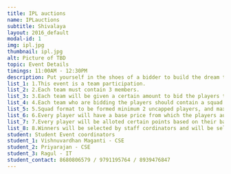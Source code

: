 ```yaml
---
title: IPL auctions
name: IPLauctions
subtitle: Shivalaya
layout: 2016_default
modal-id: 1
img: ipl.jpg
thumbnail: ipl.jpg
alt: Picture of TBD
topic: Event Details
timings: 11:00AM - 12:30PM
description: Put yourself in the shoes of a bidder to build the dream team that you always wanted in these racy hours of nerves, strategy, game theory and gut.If you love cricket,if you have followed IPL and if you can mix common sense with passion into your bidding strategy, this event is a must for you                                                                                  
list_1: 1.This event is a team participation.
list_2: 2.Each team must contain 3 members.                                                                
list_3: 3.Each team will be given a certain amount to bid the players to be auctioned.                                                                        
list_4: 4.Each team who are bidding the players should contain a squad of 11 players.                                                                                
list_5: 5.Squad format to be formed minimum 2 uncapped players, and maximum 4 foreign players.                                                                                                                  
list_6: 6.Every player will have a base price from which the players auction will be started .                                              
list_7: 7.Every player will be alloted certain points based on their base auction price.
list_8: 8.Winners will be selected by staff cordinators and will be selected in the basis of point they've earned by picking the respective players.
student: Student Event coordinators
student_1: Vishnuvardhan Maganti - CSE
student_2: Priyarajan - CSE
student_3: Ragul - IT          
student_contact: 8680806579 / 9791195764 / 8939476847
---
```


